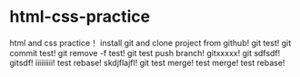 # html-css-practice
html and css practice！
install git and clone project from github!
git test!
git commit test!
git remove -f test!
git test push branch!
gitxxxxx!
git sdfsdf!
gitsdf!
iiiiiiiii!
test rebase!
skdjflajfl!
git test merge!
test merge!
test rebase!

